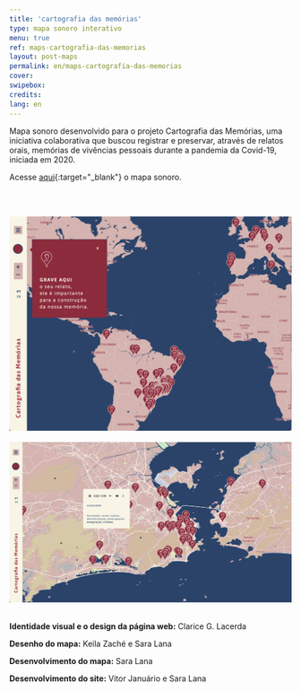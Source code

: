 ```yaml
---
title: 'cartografia das memórias'
type: mapa sonoro interativo
menu: true
ref: maps-cartografia-das-memorias
layout: post-maps
permalink: en/maps-cartografia-das-memorias
cover:
swipebox: 
credits: 
lang: en
---
```


Mapa sonoro desenvolvido para o projeto Cartografia das Memórias, uma iniciativa colaborativa que buscou registrar e preservar, através de relatos orais, memórias de vivências pessoais durante a pandemia da Covid-19, iniciada em 2020. 

Acesse [aqui](https://cartografiadasmemorias.org/en.html){:target="_blank"} o mapa sonoro.


<br><br>

<img src="../assets/posts/maps-cartografiadasmemorias1.png" class="img-border">
<br><br>

<img src="../assets/posts/maps-cartografiadasmemorias2.png" class="img-border">
<br><br>

**Identidade visual e o design da página web:** Clarice G. Lacerda

**Desenho do mapa:** Keila Zaché e Sara Lana

**Desenvolvimento do mapa:** Sara Lana

**Desenvolvimento do site:** Vitor Januário e Sara Lana
<br><br>
<br><br>


